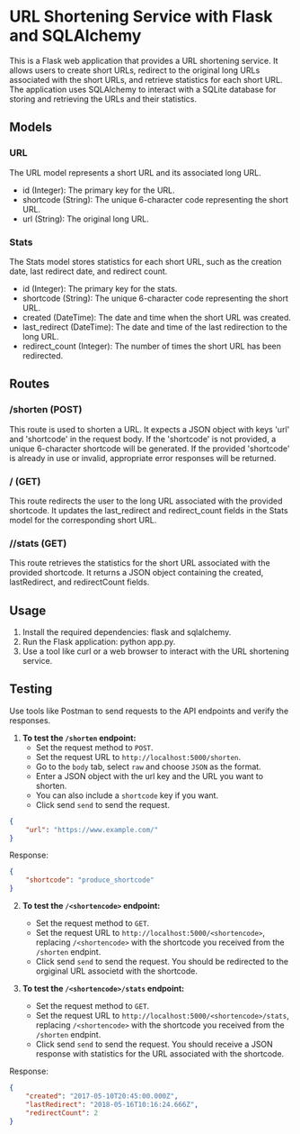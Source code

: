 # URL Shortening Service with Flask and SQLAlchemy

This is a Flask web application that provides a URL shortening service. It allows users to create short URLs, redirect to the original long URLs associated with the short URLs, and retrieve statistics for each short URL. The application uses SQLAlchemy to interact with a SQLite database for storing and retrieving the URLs and their statistics.

## Models

### URL

The URL model represents a short URL and its associated long URL.

- id (Integer): The primary key for the URL.
- shortcode (String): The unique 6-character code representing the short URL.
- url (String): The original long URL.

### Stats

The Stats model stores statistics for each short URL, such as the creation date, last redirect date, and redirect count.

- id (Integer): The primary key for the stats.
- shortcode (String): The unique 6-character code representing the short URL.
- created (DateTime): The date and time when the short URL was created.
- last_redirect (DateTime): The date and time of the last redirection to the long URL.
- redirect_count (Integer): The number of times the short URL has been redirected.

## Routes

### /shorten (POST)

This route is used to shorten a URL. It expects a JSON object with keys 'url' and 'shortcode' in the request body. If the 'shortcode' is not provided, a unique 6-character shortcode will be generated. If the provided 'shortcode' is already in use or invalid, appropriate error responses will be returned.

### /<shortcode> (GET)

This route redirects the user to the long URL associated with the provided shortcode. It updates the last_redirect and redirect_count fields in the Stats model for the corresponding short URL.

### /<shortcode>/stats (GET)

This route retrieves the statistics for the short URL associated with the provided shortcode. It returns a JSON object containing the created, lastRedirect, and redirectCount fields.

## Usage

1. Install the required dependencies: flask and sqlalchemy.
2. Run the Flask application: python app.py.
3. Use a tool like curl or a web browser to interact with the URL shortening service.

## Testing

Use tools like Postman to send requests to the API endpoints and verify the responses.

1. **To test the `/shorten` endpoint:**
   - Set the request method to `POST`.
   - Set the request URL to `http://localhost:5000/shorten`.
   - Go to the `body` tab, select `raw` and choose `JSON` as the format.
   - Enter a JSON object with the url key and the URL you want to shorten.
   - You can also include a `shortcode` key if you want.
   - Click send `send` to send the request.

```json
{
    "url": "https://www.example.com/"
}
```

Response:

```json
{
    "shortcode": "produce_shortcode"
}
```

2. **To test the `/<shortencode>` endpoint:**

   - Set the request method to `GET`.
   - Set the request URL to `http://localhost:5000/<shortencode>`, replacing `/<shortencode>` with the shortcode you received from the `/shorten`          endpint.
   - Click send `send` to send the request. You should be redirected to the orgiginal URL associetd with the shortcode.
3. **To test the `/<shortencode>/stats` endpoint:**

   - Set the request method to `GET`.
   - Set the request URL to `http://localhost:5000/<shortencode>/stats`, replacing `/<shortencode>` with the shortcode you received from the `/shorten`          endpint.
   - Click send `send` to send the request. You should receive a JSON response with statistics for the URL associated with the shortcode.

Response:

```json
{
    "created": "2017-05-10T20:45:00.000Z",
    "lastRedirect": "2018-05-16T10:16:24.666Z",
    "redirectCount": 2
}
```
